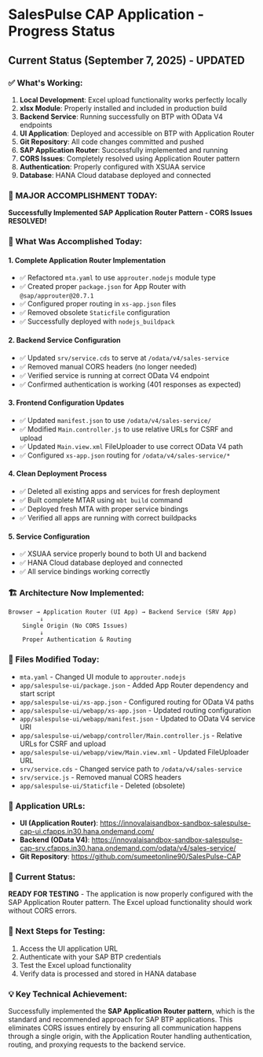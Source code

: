 # SalesPulse CAP Application - Progress Status

## Current Status (September 7, 2025) - UPDATED

### ✅ What's Working:
1. **Local Development**: Excel upload functionality works perfectly locally
2. **xlsx Module**: Properly installed and included in production build
3. **Backend Service**: Running successfully on BTP with OData V4 endpoints
4. **UI Application**: Deployed and accessible on BTP with Application Router
5. **Git Repository**: All code changes committed and pushed
6. **SAP Application Router**: Successfully implemented and running
7. **CORS Issues**: Completely resolved using Application Router pattern
8. **Authentication**: Properly configured with XSUAA service
9. **Database**: HANA Cloud database deployed and connected

### 🎉 MAJOR ACCOMPLISHMENT TODAY:
**Successfully Implemented SAP Application Router Pattern - CORS Issues RESOLVED!**

### 🔧 What Was Accomplished Today:

#### 1. Complete Application Router Implementation
- ✅ Refactored `mta.yaml` to use `approuter.nodejs` module type
- ✅ Created proper `package.json` for App Router with `@sap/approuter@20.7.1`
- ✅ Configured proper routing in `xs-app.json` files
- ✅ Removed obsolete `Staticfile` configuration
- ✅ Successfully deployed with `nodejs_buildpack`

#### 2. Backend Service Configuration
- ✅ Updated `srv/service.cds` to serve at `/odata/v4/sales-service`
- ✅ Removed manual CORS headers (no longer needed)
- ✅ Verified service is running at correct OData V4 endpoint
- ✅ Confirmed authentication is working (401 responses as expected)

#### 3. Frontend Configuration Updates
- ✅ Updated `manifest.json` to use `/odata/v4/sales-service/`
- ✅ Modified `Main.controller.js` to use relative URLs for CSRF and upload
- ✅ Updated `Main.view.xml` FileUploader to use correct OData V4 path
- ✅ Configured `xs-app.json` routing for `/odata/v4/sales-service/*`

#### 4. Clean Deployment Process
- ✅ Deleted all existing apps and services for fresh deployment
- ✅ Built complete MTAR using `mbt build` command
- ✅ Deployed fresh MTA with proper service bindings
- ✅ Verified all apps are running with correct buildpacks

#### 5. Service Configuration
- ✅ XSUAA service properly bound to both UI and backend
- ✅ HANA Cloud database deployed and connected
- ✅ All service bindings working correctly

### 🏗️ Architecture Now Implemented:
```
Browser → Application Router (UI App) → Backend Service (SRV App)
         ↓
    Single Origin (No CORS Issues)
         ↓
    Proper Authentication & Routing
```

### 📁 Files Modified Today:
- `mta.yaml` - Changed UI module to `approuter.nodejs`
- `app/salespulse-ui/package.json` - Added App Router dependency and start script
- `app/salespulse-ui/xs-app.json` - Configured routing for OData V4 paths
- `app/salespulse-ui/webapp/xs-app.json` - Updated routing configuration
- `app/salespulse-ui/webapp/manifest.json` - Updated to OData V4 service URI
- `app/salespulse-ui/webapp/controller/Main.controller.js` - Relative URLs for CSRF and upload
- `app/salespulse-ui/webapp/view/Main.view.xml` - Updated FileUploader URL
- `srv/service.cds` - Changed service path to `/odata/v4/sales-service`
- `srv/service.js` - Removed manual CORS headers
- `app/salespulse-ui/Staticfile` - Deleted (obsolete)

### 🔗 Application URLs:
- **UI (Application Router)**: https://innovalaisandbox-sandbox-salespulse-cap-ui.cfapps.in30.hana.ondemand.com/
- **Backend (OData V4)**: https://innovalaisandbox-sandbox-salespulse-cap-srv.cfapps.in30.hana.ondemand.com/odata/v4/sales-service/
- **Git Repository**: https://github.com/sumeetonline90/SalesPulse-CAP

### 🎯 Current Status:
**READY FOR TESTING** - The application is now properly configured with the SAP Application Router pattern. The Excel upload functionality should work without CORS errors.

### 🧪 Next Steps for Testing:
1. Access the UI application URL
2. Authenticate with your SAP BTP credentials
3. Test the Excel upload functionality
4. Verify data is processed and stored in HANA database

### 💡 Key Technical Achievement:
Successfully implemented the **SAP Application Router pattern**, which is the standard and recommended approach for SAP BTP applications. This eliminates CORS issues entirely by ensuring all communication happens through a single origin, with the Application Router handling authentication, routing, and proxying requests to the backend service.
